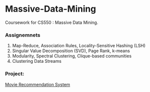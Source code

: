 # Massive-Data-Mining

Coursework for CS550 : Massive Data Mining. 

### Assignemnets 
1. Map-Reduce, Association Rules, Locality-Sensitive Hashing (LSH)
2. Singular Value Decomposition (SVD), Page Rank, k-means
3. Modularity, Spectral Clustering, Clique-based communities
4. Clustering Data Streams

### Project:
[Movie Recommendation System](https://github.com/prakruti-joshi/Movie-Recommendation-System)


